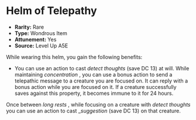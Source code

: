 
# Helm of Telepathy

* **Rarity:** Rare
* **Type:** Wondrous Item
* **Attunement:** Yes
* **Source:** Level Up A5E


While wearing this helm, you gain the following benefits:

* You can use an action to cast _detect thoughts_ (save DC 13) at will. While maintaining _concentration_ , you can use a bonus action to send a telepathic message to a creature you are focused on. It can reply with a bonus action while you are focused on it. If a creature successfully saves against this property, it becomes immune to it for 24 hours.

Once between _long rests_ , while focusing on a creature with _detect thoughts_ you can use an action to cast __suggestion_  (save DC 13) on that creature.
